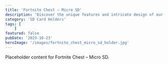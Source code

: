 ```yaml
---
title: 'Fortnite Chest – Micro SD'
description: 'Discover the unique features and intricate design of our Fortnite Chest – Micro SD. Perfect for various applications, this piece adds a touch of creativity and innovation to any setting.'
category: 'SD Card Holders'
tags: [
    ]
featured: false
pubDate: '2023-10-23'
heroImage: '/images/fortnite_chest_micro_sd_holder.jpg'
---
```


Placeholder content for Fortnite Chest – Micro SD.